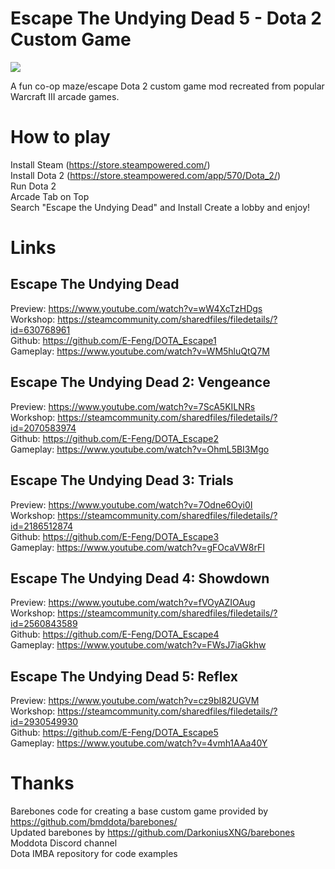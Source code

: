 # Escape The Undying Dead 5 - Dota 2 Custom Game

<img src="https://i.imgur.com/wuciFVa.png"/>

A fun co-op maze/escape Dota 2 custom game mod recreated from popular Warcraft III arcade games.

# How to play

Install Steam (https://store.steampowered.com/) \
Install Dota 2 (https://store.steampowered.com/app/570/Dota_2/) \
Run Dota 2 \
Arcade Tab on Top \
Search "Escape the Undying Dead" and Install
Create a lobby and enjoy!


# Links
## Escape The Undying Dead

Preview: https://www.youtube.com/watch?v=wW4XcTzHDgs \
Workshop: https://steamcommunity.com/sharedfiles/filedetails/?id=630768961 \
Github: https://github.com/E-Feng/DOTA_Escape1 \
Gameplay: https://www.youtube.com/watch?v=WM5hluQtQ7M


## Escape The Undying Dead 2: Vengeance

Preview: https://www.youtube.com/watch?v=7ScA5KILNRs \
Workshop: https://steamcommunity.com/sharedfiles/filedetails/?id=2070583974 \
Github: https://github.com/E-Feng/DOTA_Escape2 \
Gameplay: https://www.youtube.com/watch?v=OhmL5BI3Mgo

## Escape The Undying Dead 3: Trials

Preview: https://www.youtube.com/watch?v=7Odne6Oyi0I \
Workshop: https://steamcommunity.com/sharedfiles/filedetails/?id=2186512874 \
Github: https://github.com/E-Feng/DOTA_Escape3 \
Gameplay: https://www.youtube.com/watch?v=gFOcaVW8rFI

## Escape The Undying Dead 4: Showdown

Preview: https://www.youtube.com/watch?v=fVOyAZIOAug \
Workshop: https://steamcommunity.com/sharedfiles/filedetails/?id=2560843589 \
Github: https://github.com/E-Feng/DOTA_Escape4 \
Gameplay: https://www.youtube.com/watch?v=FWsJ7iaGkhw

## Escape The Undying Dead 5: Reflex

Preview: https://www.youtube.com/watch?v=cz9bI82UGVM \
Workshop: https://steamcommunity.com/sharedfiles/filedetails/?id=2930549930 \
Github: https://github.com/E-Feng/DOTA_Escape5 \
Gameplay: https://www.youtube.com/watch?v=4vmh1AAa40Y

# Thanks
Barebones code for creating a base custom game provided by https://github.com/bmddota/barebones/ \
Updated barebones by https://github.com/DarkoniusXNG/barebones \
Moddota Discord channel \
Dota IMBA repository for code examples